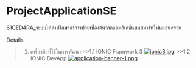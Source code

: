 # ProjectApplicationSE
61CED4RA_ระบบให้คําปรึกษาอาการป่วยเบื้องต้นจากแอพลิเคชั่นบนสมาร์ทโฟนแอนดรอย

Details
>1. เครื่องมือที่ใช้ในการพัฒนา
    >>1.1 IONIC Framwork 3
                  [![ionic3.jpg](https://i.postimg.cc/rsfBGDpb/ionic3.jpg)](https://postimg.cc/zHR28XKS)
    >>1.2 IONIC DevApp
     [![application-banner-1.png](https://i.postimg.cc/g21nqJXn/application-banner-1.png)](https://postimg.cc/Xrcjnngb)
